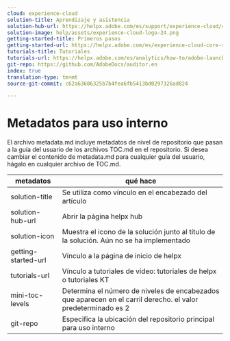 ```yaml
---
cloud: experience-cloud
solution-title: Aprendizaje y asistencia
solution-hub-url: https://helpx.adobe.com/es/support/experience-cloud/core-services.html
solution-image: help/assets/experience-cloud-logo-24.png
getting-started-title: Primeros pasos
getting-started-url: https://helpx.adobe.com/es/experience-cloud-core-services/get-started.html
tutorials-title: Tutoriales
tutorials-url: https://helpx.adobe.com/es/analytics/how-to/adobe-launch-publishing-process.html
git-repo: https://github.com/AdobeDocs/auditor.en
index: true
translation-type: tm+mt
source-git-commit: c62a63606325b7b4fea6fb5413bd0297326ad824

---
```



# Metadatos para uso interno

El archivo metadata.md incluye metadatos de nivel de repositorio que pasan a la guía del usuario de los archivos TOC.md en el repositorio. Si desea cambiar el contenido de metadata.md para cualquier guía del usuario, hágalo en cualquier archivo de TOC.md.

| metadatos | qué hace |
|--- |--- |
| solution-title | Se utiliza como vínculo en el encabezado del artículo |
| solution-hub-url | Abrir la página helpx hub |
| solution-icon | Muestra el icono de la solución junto al título de la solución. Aún no se ha implementado |
| getting-started-url | Vínculo a la página de inicio de helpx |
| tutorials-url | Vínculo a tutoriales de vídeo: tutoriales de helpx o tutoriales KT |
| mini-toc-levels | Determina el número de niveles de encabezados que aparecen en el carril derecho. el valor predeterminado es 2 |
| git-repo | Especifica la ubicación del repositorio principal para uso interno |
